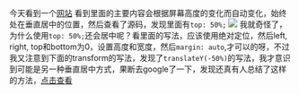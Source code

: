 今天看到一个[网站](http://www.mobilebone.org/)
看到里面的主要内容会根据屏幕高度的变化而自动变化，始终处在垂直居中的位置，然后查看了源码，发现里面有`top: 50%;`
![](/content/images/2015/05/BF379848-9DEE-4737-B94F-988A02A3F8C1.png)
我就奇怪了，为什么使用`top: 50%;`还会居中呢？看里面的写法，应该使用绝对定位，然后left, right, top和bottom为0，设置高度和宽度，然后`margin: auto`,才可以的呀，不过我又注意到下面的transform的写法，发现了`translateY(-50%)`的写法，我才意识到可能是另一种垂直居中方式，果断去google了一下，发现还真有人总结了这样的方法，[点击查看](http://zerosixthree.se/vertical-align-anything-with-just-3-lines-of-css/)
